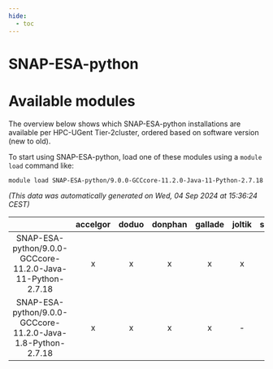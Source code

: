 ```yaml
---
hide:
  - toc
---
```


SNAP-ESA-python
===============

# Available modules


The overview below shows which SNAP-ESA-python installations are available per HPC-UGent Tier-2cluster, ordered based on software version (new to old).

To start using SNAP-ESA-python, load one of these modules using a `module load` command like:

```shell
module load SNAP-ESA-python/9.0.0-GCCcore-11.2.0-Java-11-Python-2.7.18
```

*(This data was automatically generated on Wed, 04 Sep 2024 at 15:36:24 CEST)*  

| |accelgor|doduo|donphan|gallade|joltik|shinx|skitty|
| :---: | :---: | :---: | :---: | :---: | :---: | :---: | :---: |
|SNAP-ESA-python/9.0.0-GCCcore-11.2.0-Java-11-Python-2.7.18|x|x|x|x|x|-|-|
|SNAP-ESA-python/9.0.0-GCCcore-11.2.0-Java-1.8-Python-2.7.18|x|x|x|x|-|-|x|
